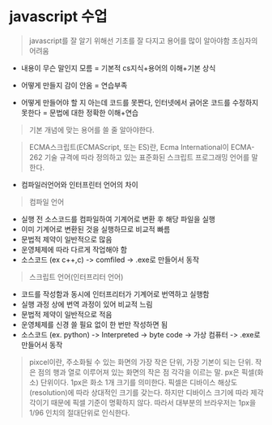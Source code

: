 # javascript 수업
> javascript를 잘 알기 위해선 기초를 잘 다지고 용어를 많이 알아야함
 > 초심자의 어려움

- 내용이 무슨 말인지 모름 =  기본적 cs지식+용어의 이해+기본 상식

- 어떻게 만들지 감이 안옴 = 연습부족

- 어떻게 만들어야 할 지 아는데 코드를 못짠다, 인터넷에서 긁어온 코드를 수정하지 못한다 = 문법에 대한 정확한 이해+연습

> 기본 개념에 맞는 용어를 쓸 줄 알아야한다.

> ECMA스크립트(ECMAScript, 또는 ES)란, Ecma International이 ECMA-262 기술 규격에 따라 정의하고 있는 표준화된 스크립트 프로그래밍 언어를 말한다.

* 컴파일러언어와 인터프린터 언어의 차이
> 컴파일 언어
 -  실행 전 소스코드를 컴파일하여 기계어로 변환 후 해당 파일을 실행
 - 이미 기계어로 변환된 것을 실행하므로 비교적 빠름
 - 문법적 제약이 일반적으로 많음
 - 운영체제에 따라 다르게 작업해야 함
 - 소스코드 (ex c++,c) -> comfiled -> .exe로 만들어서 동작


> 스크립트 언어(인터프리터 언어)
 - 코드를 작성함과 동시에 인터프리터가 기계어로 번역하고 실행함
 - 실행 과정 상에 번역 과정이 있어 비교적 느림
 - 문법적 제약이 일반적으로 적음
 - 운영체제를 신경 쓸 필요 없이 한 번만 작성하면 됨
 - 소스코드 (ex. python) -> Interpreted -> byte code -> 가상 컴퓨터 -> .exe로 만들어서 동작

> pixcel이란,
주소화될 수 있는 화면의 가장 작은 단위, 가장 기본이 되는 단위.
작은 점의 행과 열로 이루어져 있는 화면의 작은 점 각각을 이르는 말.
px은 픽셀(화소) 단위이다. 1px은 화소 1개 크기를 의미한다.
픽셀은 디바이스 해상도(resolution)에 따라 상대적인 크기를 갖는다.
하지만 디바이스 크기에 따라 제각각이기 때문에 픽셀 기준이 명확하지 않다. 따라서 대부분의 브라우저는 1px을 1/96 인치의 절대단위로 인식한다. 
